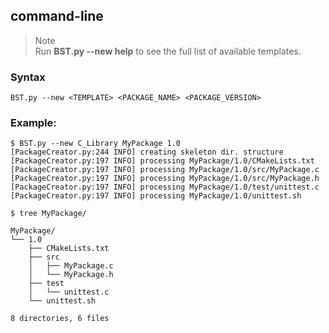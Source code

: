 ##  command-line


> Note  
>    Run **BST.py --new help** to see the full list of available templates.


### Syntax

    BST.py --new <TEMPLATE> <PACKAGE_NAME> <PACKAGE_VERSION>
    

### Example:

    $ BST.py --new C_Library MyPackage 1.0
    [PackageCreator.py:244 INFO] creating skeleton dir. structure
    [PackageCreator.py:197 INFO] processing MyPackage/1.0/CMakeLists.txt
    [PackageCreator.py:197 INFO] processing MyPackage/1.0/src/MyPackage.c
    [PackageCreator.py:197 INFO] processing MyPackage/1.0/src/MyPackage.h
    [PackageCreator.py:197 INFO] processing MyPackage/1.0/test/unittest.c
    [PackageCreator.py:197 INFO] processing MyPackage/1.0/unittest.sh 

    $ tree MyPackage/
 
    MyPackage/
    └── 1.0
        ├── CMakeLists.txt
        ├── src
        │   ├── MyPackage.c
        │   └── MyPackage.h
        ├── test
        │   └── unittest.c
        └── unittest.sh

    8 directories, 6 files
